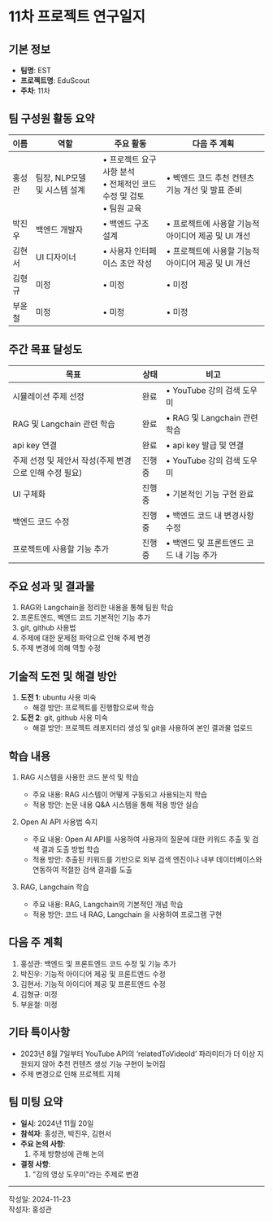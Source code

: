 # 11차 프로젝트 연구일지

## 기본 정보

- **팀명**: EST
- **프로젝트명**: EduScout
- **주차**: 11차

## 팀 구성원 활동 요약

| 이름   | 역할                         | 주요 활동                                                                           | 다음 주 계획                                                     |
| ------ | ---------------------------- | ----------------------------------------------------------------------------------- | ---------------------------------------------------------------- |
| 홍성관 | 팀장, NLP모델 및 시스템 설계 | • 프로젝트 요구사항 분석 <br> • 전체적인 코드 수정 및 검토 <br> • 팀원 교육 | • 벡엔드 코드 추천 컨텐츠 기능 개선 및 발표 준비      |
| 박진우 | 백엔드 개발자              | • 백엔드 구조 설계 <br>                                           | • 프로젝트에 사용할 기능적 아이디어 제공 및 UI 개선 |
| 김현서 | UI 디자이너               | • 사용자 인터페이스 초안 작성 <br>                                   | • 프로젝트에 사용할 기능적 아이디어 제공 및 UI 개선 |
| 김형규 | 미정             | • 미정   | • 미정         |
| 부윤철 | 미정             | • 미정   | • 미정         |

## 주간 목표 달성도

| 목표                                         | 상태   | 비고                                                                                           |
| -------------------------------------------- | ------ | ---------------------------------------------------------------------------------------------- |
| 시뮬레이션 주제 선정                             | 완료 | • YouTube 강의 검색 도우미                     |
| RAG 및 Langchain 관련 학습                     | 완료 | • RAG 및 Langchain 관련 학습                  |
| api key 연결                                 | 완료 | • api key 발급 및 연결                        |
| 주제 선정 및 제안서 작성(주제 변경으로 인해 수정 필요)  | 진행중 | • YouTube 강의 검색 도우미                    |
| UI 구체화                                    | 진행중 | • 기본적인 기능 구현 완료                       |
| 백엔드 코드 수정                               | 진행중 | • 백엔드 코드 내 변경사항 수정                    |
| 프로젝트에 사용할 기능 추가                       | 진행중 | • 백엔드 및 프론트엔드 코드 내 기능 추가            |

## 주요 성과 및 결과물

1. RAG와 Langchain을 정리한 내용을 통해 팀원 학습
2. 프론트엔드, 벡엔드 코드 기본적인 기능 추가
3. git, github 사용법
4. 주제에 대한 문제점 파악으로 인해 주제 변경
5. 주제 변경에 의해 역할 수정

## 기술적 도전 및 해결 방안

1. **도전 1**: ubuntu 사용 미숙
   - 해결 방안: 프로젝트를 진행함으로써 학습
2. **도전 2**: git, github 사용 미숙
   - 해결 방안: 프로젝트 레포지터리 생성 및 git을 사용하여 본인 결과물 업로드

## 학습 내용

1.  RAG 시스템을 사용한 코드 분석 및 학습

    - 주요 내용: RAG 시스템이 어떻게 구동되고 사용되는지 학습
    - 적용 방안: 논문 내용 Q&A 시스템을 통해 적용 방안 실습

2.  Open AI API 사용법 숙지
    - 주요 내용: Open AI API를 사용하여 사용자의 질문에 대한 키워드 추출 및 검색 결과 도출 방법 학습
    - 적용 방안: 추출된 키워드를 기반으로 외부 검색 엔진이나 내부 데이터베이스와 연동하여 적절한 검색 결과를 도출

3. RAG, Langchain 학습
    - 주요 내용: RAG, Langchain의 기본적인 개념 학습
    - 적용 방안: 코드 내 RAG, Langchain 을 사용하여 프로그램 구현  

## 다음 주 계획

1. 홍성관: 백엔드 및 프론트엔드 코드 수정 및 기능 추가
2. 박진우: 기능적 아이디어 제공 및 프론트엔드 수정
3. 김현서: 기능적 아이디어 제공 및 프론트엔드 수정
4. 김형규: 미정
5. 부윤철: 미정

## 기타 특이사항

- 2023년 8월 7일부터 YouTube API의 ‘relatedToVideoId’ 파라미터가 더 이상 지원되지 않아 추천 컨텐츠 생성 기능 구현이 늦어짐
- 주제 변경으로 인해 프로젝트 지체

## 팀 미팅 요약

- **일시**: 2024년 11월 20일
- **참석자**: 홍성관, 박진우, 김현서
- **주요 논의 사항**:
  1. 주제 방향성에 관해 논의
- **결정 사항**:
  1. "강의 영상 도우미"라는 주제로 변경

---

작성일: 2024-11-23 <br>
작성자: 홍성관

